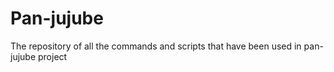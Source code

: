 # Pan-jujube
The repository of all the commands and scripts that have been used in pan-jujube project
